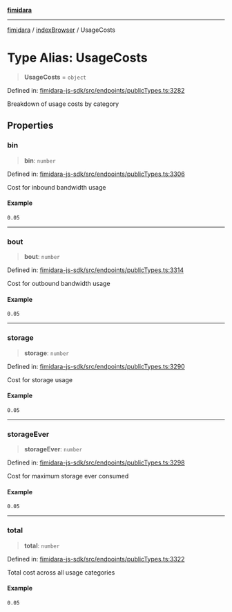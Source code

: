 [**fimidara**](../../README.md)

***

[fimidara](../../modules.md) / [indexBrowser](../README.md) / UsageCosts

# Type Alias: UsageCosts

> **UsageCosts** = `object`

Defined in: [fimidara-js-sdk/src/endpoints/publicTypes.ts:3282](https://github.com/softkave/fimidara/blob/feac071900ab8644442d355e5cb5db9df2f34600/fimidara-js-sdk/src/endpoints/publicTypes.ts#L3282)

Breakdown of usage costs by category

## Properties

### bin

> **bin**: `number`

Defined in: [fimidara-js-sdk/src/endpoints/publicTypes.ts:3306](https://github.com/softkave/fimidara/blob/feac071900ab8644442d355e5cb5db9df2f34600/fimidara-js-sdk/src/endpoints/publicTypes.ts#L3306)

Cost for inbound bandwidth usage

#### Example

```
0.05
```

***

### bout

> **bout**: `number`

Defined in: [fimidara-js-sdk/src/endpoints/publicTypes.ts:3314](https://github.com/softkave/fimidara/blob/feac071900ab8644442d355e5cb5db9df2f34600/fimidara-js-sdk/src/endpoints/publicTypes.ts#L3314)

Cost for outbound bandwidth usage

#### Example

```
0.05
```

***

### storage

> **storage**: `number`

Defined in: [fimidara-js-sdk/src/endpoints/publicTypes.ts:3290](https://github.com/softkave/fimidara/blob/feac071900ab8644442d355e5cb5db9df2f34600/fimidara-js-sdk/src/endpoints/publicTypes.ts#L3290)

Cost for storage usage

#### Example

```
0.05
```

***

### storageEver

> **storageEver**: `number`

Defined in: [fimidara-js-sdk/src/endpoints/publicTypes.ts:3298](https://github.com/softkave/fimidara/blob/feac071900ab8644442d355e5cb5db9df2f34600/fimidara-js-sdk/src/endpoints/publicTypes.ts#L3298)

Cost for maximum storage ever consumed

#### Example

```
0.05
```

***

### total

> **total**: `number`

Defined in: [fimidara-js-sdk/src/endpoints/publicTypes.ts:3322](https://github.com/softkave/fimidara/blob/feac071900ab8644442d355e5cb5db9df2f34600/fimidara-js-sdk/src/endpoints/publicTypes.ts#L3322)

Total cost across all usage categories

#### Example

```
0.05
```
